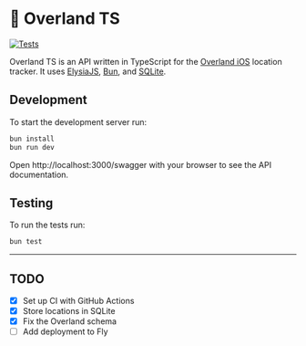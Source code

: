 # 📍 Overland TS

[![Tests](https://github.com/max/overland-ts/actions/workflows/tests.yaml/badge.svg)](https://github.com/max/overland-ts/actions/workflows/tests.yaml)

Overland TS is an API written in TypeScript for the [Overland iOS](https://github.com/aaronpk/Overland-iOS) location tracker. It uses [ElysiaJS](https://elysiajs.com/), [Bun](https://bun.sh/), and [SQLite](https://www.sqlite.org/).

## Development

To start the development server run:

```bash
bun install
bun run dev
```

Open http://localhost:3000/swagger with your browser to see the API documentation.

## Testing

To run the tests run:

```bash
bun test
```

---

## TODO

- [x] Set up CI with GitHub Actions
- [x] Store locations in SQLite
- [x] Fix the Overland schema
- [ ] Add deployment to Fly
